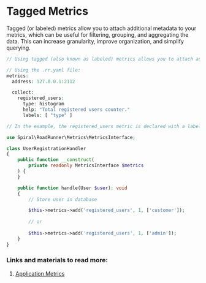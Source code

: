 # Tagged Metrics

Tagged (or labeled) metrics allow you to attach additional metadata to your metrics, which can be useful for filtering, grouping, and aggregating the data. This can increase granularity, improve organization, and simplify querying.

```php
// Using tagged (also known as labeled) metrics allows you to attach additional metadata to your metrics, which can be useful for filtering, grouping, and aggregating the data.

// Using the .rr.yaml file:
metrics:
  address: 127.0.0.1:2112

  collect:
    registered_users:
      type: histogram
      help: "Total registered users counter."
      labels: [ "type" ]

// In the example, the registered_users metric is declared with a label called type. When adding data to the metric, you can specify the value for the type label, such as customer, admin, etc.

use Spiral\RoadRunner\Metrics\MetricsInterface; 

class UserRegistrationHandler
{
    public function __construct(
        private readonly MetricsInterface $metrics
    ) {
    }

    public function handle(User $user): void
    {
        // Store user in database

        $this->metrics->add('registered_users', 1, ['customer']);
        
        // or
        
        $this->metrics->add('registered_users', 1, ['admin']);
    }
}
```

### Links and materials to read more:
1. [Application Metrics](https://spiral.dev/docs/advanced-prometheus-metrics/current/en)
